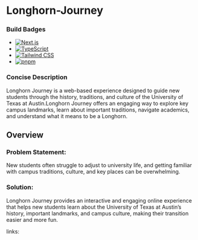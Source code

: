 # Longhorn-Journey

### Build Badges

* [![Next.js][Next.js]][Next-url]
* [![TypeScript][TypeScript]][TypeScript-url]
* [![Tailwind CSS][Tailwind]][Tailwind-url]
* [![pnpm][pnpm]][pnpm-url]

### Concise Description
Longhorn Journey is a web-based experience designed to guide new students through the history, traditions, and culture of the University of Texas at Austin.Longhorn Journey offers an engaging way to explore key campus landmarks, learn about important traditions, navigate academics, and understand what it means to be a Longhorn.


## Overview

### Problem Statement:
New students often struggle to adjust to university life, and getting familiar with campus traditions, culture, and key places can be overwhelming.

### Solution:
Longhorn Journey provides an interactive and engaging online experience that helps new students learn about the University of Texas at Austin’s history, important landmarks, and campus culture, making their transition easier and more fun.





links:

[Next.js]: https://img.shields.io/badge/Next.js-000000?style=for-the-badge&logo=nextdotjs&logoColor=white
[Next-url]: https://nextjs.org/

[TypeScript]: https://img.shields.io/badge/TypeScript-3178C6?style=for-the-badge&logo=typescript&logoColor=white
[TypeScript-url]: https://www.typescriptlang.org/

[Tailwind]: https://img.shields.io/badge/Tailwind_CSS-38B2AC?style=for-the-badge&logo=tailwind-css&logoColor=white
[Tailwind-url]: https://tailwindcss.com/

[pnpm]: https://img.shields.io/badge/pnpm-F69220?style=for-the-badge&logo=pnpm&logoColor=white
[pnpm-url]: https://pnpm.io/

[Bun]: https://img.shields.io/badge/Bun-000000?style=for-the-badge&logo=bun&logoColor=white
[Bun-url]: https://bun.sh/